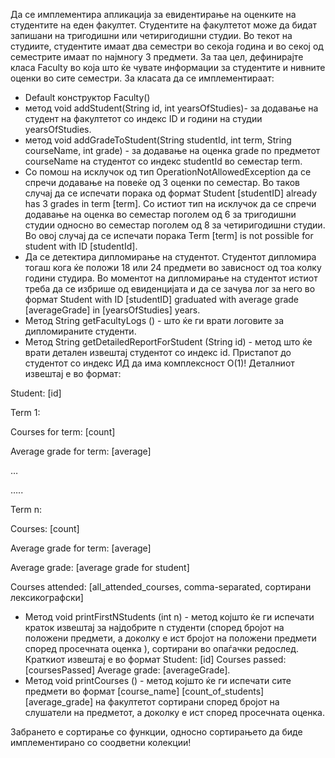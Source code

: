 Да се имплементира апликација за евидентирање на оценките на студентите на еден факултет. Студентите на факултетот може да бидат запишани на тригодишни или четиригодишни студии. Во текот на студиите, студентите имаат два семестри во секоја година и во секој од семестрите имаат по најмногу 3 предмети. За таа цел, дефинирајте класа Faculty во која што ќе чувате информации за студентите и нивните оценки во сите семестри. За класата да се имплементираат:

* Default конструктор Faculty()
* метод void addStudent(String id, int yearsOfStudies)- за додавање на студент на факултетот со индекс ID и години на студии yearsOfStudies.
* метод void addGradeToStudent(String studentId, int term, String courseName, int grade) - за додавање на оценка grade по предметот courseName на студентот со индекс studentId во семестар term.
* Со помош на исклучок од тип OperationNotAllowedException да се спречи додавање на повеќе од 3 оценки по семестар. Во таков случај да се испечати порака од формат Student [studentID] already has 3 grades in term [term]. Со истиот тип на исклучок да се спречи додавање на оценка во семестар поголем од 6 за тригодишни студии односно во семестар поголем од 8 за четиригодишни студии. Во овој случај да се испечати порака Term [term] is not possible for student with ID [studentId].
* Да се детектира дипломирање на студентот. Студентот дипломира тогаш кога ќе положи 18 или 24 предмети во зависност од тоа колку години студира. Во моментот на дипломирање на студентот истиот треба да се избрише од евиденцијата и да се зачува лог за него во формат Student with ID [studentID] graduated with average grade [averageGrade] in [yearsOfStudies] years.
* Метод String getFacultyLogs () - што ќе ги врати логовите за дипломираните студенти.
* Метод String getDetailedReportForStudent (String id) - метод што ќе врати детален извештај студентот со индекс id. Пристапот до студентот со индекс ИД да има комплексност О(1)! Деталниот извештај е во формат:

Student: [id]

Term 1:

Courses for term: [count]

Average grade for term: [average]

…

…..

Term n:

Courses: [count]

Average grade for term: [average]

Average grade: [average grade for student]

Courses attended: [all_attended_courses, comma-separated, сортирани лексикографски]

* Метод void printFirstNStudents (int n) - метод којшто ќе ги испечати краток извештај за најдобрите n студенти (според бројот на положени предмети, а доколку е ист бројот на положени предмети според просечната оценка ), сортирани во опаѓачки редослед. Краткиот извештај е во формат Student: [id] Courses passed: [coursesPassed] Average grade: [averageGrade].
* Метод void printCourses () - метод којшто ќе ги испечати сите предмети во формат [course_name] [count_of_students] [average_grade] на факултетот сортирани според бројот на слушатели на предметот, а доколку е ист според просечната оценка.

Забрането е сортирање со функции, односно сортирањето да биде имплементирано со соодветни колекции!